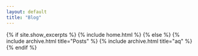 ```yaml
---
layout: default
title: "Blog"
---
```


{% if site.show_excerpts %}
  {% include home.html %}
{% else %}
  {% include archive.html title="Posts" %}
  {% include archive.html title="aq" %}
{% endif %}
